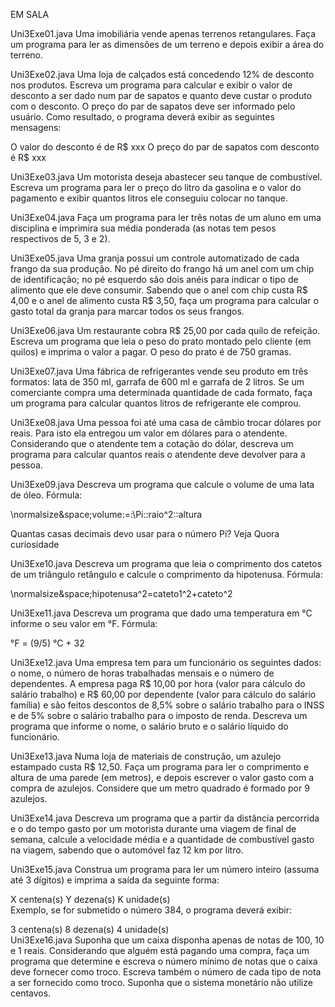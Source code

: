 EM SALA

Uni3Exe01.java
Uma imobiliária vende apenas terrenos retangulares. Faça um programa para ler as dimensões de um terreno e depois exibir a área do terreno.

Uni3Exe02.java
Uma loja de calçados está concedendo 12% de desconto nos produtos. Escreva um programa para calcular e exibir o valor de desconto a ser dado num par de sapatos e quanto deve custar o produto com o desconto. O preço do par de sapatos deve ser informado pelo usuário. Como resultado, o programa deverá exibir as seguintes mensagens:

O valor do desconto é de R$ xxx
O preço do par de sapatos com desconto é R$ xxx

Uni3Exe03.java
Um motorista deseja abastecer seu tanque de combustível. Escreva um programa para ler o preço do litro da gasolina e o valor do pagamento e exibir quantos litros ele conseguiu colocar no tanque.

Uni3Exe04.java
Faça um programa para ler três notas de um aluno em uma disciplina e imprimira sua média ponderada (as notas tem pesos respectivos de 5, 3 e 2).

Uni3Exe05.java
Uma granja possui um controle automatizado de cada frango da sua produção. No pé direito do frango há um anel com um chip de identificação; no pé esquerdo são dois anéis para indicar o tipo de alimento que ele deve consumir. Sabendo que o anel com chip custa R$ 4,00 e o anel de alimento custa R$ 3,50, faça um programa para calcular o gasto total da granja para marcar todos os seus frangos.

Uni3Exe06.java
Um restaurante cobra R$ 25,00 por cada quilo de refeição. Escreva um programa que leia o peso do prato montado pelo cliente (em quilos) e imprima o valor a pagar. O peso do prato é de 750 gramas.

Uni3Exe07.java
Uma fábrica de refrigerantes vende seu produto em três formatos: lata de 350 ml, garrafa de 600 ml e garrafa de 2 litros. Se um comerciante compra uma determinada quantidade de cada formato, faça um programa para calcular quantos litros de refrigerante ele comprou.

Uni3Exe08.java
Uma pessoa foi até uma casa de câmbio trocar dólares por reais. Para isto ela entregou um valor em dólares para o atendente. Considerando que o atendente tem a cotação do dólar, descreva um programa para calcular quantos reais o atendente deve devolver para a pessoa.

Uni3Exe09.java
Descreva um programa que calcule o volume de uma lata de óleo. Fórmula:

\normalsize&space;volume:=:\Pi::raio^2::altura

Quantas casas decimais devo usar para o número Pi?
Veja Quora curiosidade

Uni3Exe10.java
Descreva um programa que leia o comprimento dos catetos de um triângulo retângulo e calcule o comprimento da hipotenusa.
Fórmula:

\normalsize&space;hipotenusa^2=cateto1^2+cateto^2

Uni3Exe11.java
Descreva um programa que dado uma temperatura em °C informe o seu valor em °F. Fórmula:

°F = (9/5) °C + 32

Uni3Exe12.java
Uma empresa tem para um funcionário os seguintes dados: o nome, o número de horas trabalhadas mensais e o número de dependentes. A empresa paga R$ 10,00 por hora (valor para cálculo do salário trabalho) e R$ 60,00 por dependente (valor para cálculo do salário família) e são feitos descontos de 8,5% sobre o salário trabalho para o INSS e de 5% sobre o salário trabalho para o imposto de renda. Descreva um programa que informe o nome, o salário bruto e o salário líquido do funcionário.

Uni3Exe13.java
Numa loja de materiais de construção, um azulejo estampado custa R$ 12,50. Faça um programa para ler o comprimento e altura de uma parede (em metros), e depois escrever o valor gasto com a compra de azulejos. Considere que um metro quadrado é formado por 9 azulejos.

Uni3Exe14.java
Descreva um programa que a partir da distância percorrida e o do tempo gasto por um motorista durante uma viagem de final de semana, calcule a velocidade média e a quantidade de combustível gasto na viagem, sabendo que o automóvel faz 12 km por litro.

Uni3Exe15.java
Construa um programa para ler um número inteiro (assuma até 3 dígitos) e imprima a saída da seguinte forma:

X centena(s)  Y dezena(s) K unidade(s)  
Exemplo, se for submetido o número 384, o programa deverá exibir:

3 centena(s)  8 dezena(s) 4 unidade(s)  
Uni3Exe16.java
Suponha que um caixa disponha apenas de notas de 100, 10 e 1 reais. Considerando que alguém está pagando uma compra, faça um programa que determine e escreva o número mínimo de notas que o caixa deve fornecer como troco. Escreva também o número de cada tipo de nota a ser fornecido como troco. Suponha que o sistema monetário não utilize centavos.


